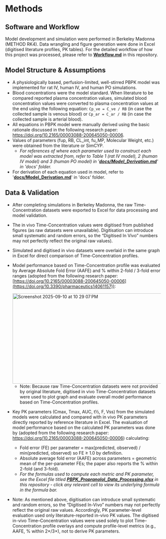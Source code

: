 # Methods

## Software and Workflow
Model development and simulation were performed in Berkeley Madonna (METHOD RK4). Data wrangling and figure generation were done in Excel (digitised literature profiles, PK tables). For the detailed workflow of how this project was processed, please refer to **[Workflow.md](Workflow.md)** in this repository.  


## Model Structure & Assumptions
- A physiologically based, perfusion-limited, well-stirred PBPK model was implemented for rat IV, human IV, and human PO simulations.
- Blood concentrations were the model standard. When literature to be compared reported plasma concentration values, simulated blood concentration values were converted to plasma concentration values at the end using the following equation: `Cp_ve = C_ve / RB` (in case the collected sample is venous blood) or `Cp_ar = C_ar / RB` (in case the collected sample is arterial blood).
- All equations in PBPK model were manually derived using the basic rationale discussed in the following research paper: https://doi.org/10.2165/00003088-200645050-00006. 
- Values of parameters (fup, RB, CL_int, fu_MP, Molecular Weight, etc.) were obtained from the literature or SimCYP.
  - *For references of where each parameter used to construct each model was extracted from, refer to Table 1 (rat IV model), 2 (human IV model) and 3 (human PO model) in '**[docs/Model_Derivation.md](docs/Model_Derivation)**' in 'docs' folder.*
- For derivation of each equation used in model, refer to '**[docs/Model_Derivation.md](docs/Model_Derivation)**' in 'docs' folder.

## Data & Validation
- After completing simulations in Berkeley Madonna, the raw Time-Concentration datasets were exported to Excel for data processing and model validation. 
- The in vivo Time-Concentration values were digitised from published figures (as raw datasets were unavailable). Digitisation can introduce small systematic and random errors, so the “Digitised In Vivo” numbers may not perfectly reflect the original raw values). 
- Simulated and digitised in vivo datasets were overlaid in the same graph in Excel for direct comparison of Time-Concentration profiles.  
- Model performance based on Time-Concentration profile was evaluated by Average Absolute Fold Error (AAFE) and % within 2-fold / 3-fold error ranges (adopted from the following research paper: [https://doi.org/10.2165/00003088-200645050-00006](https://doi.org/10.3390/pharmaceutics14061157)):

   <img width="631" height="291" alt="Screenshot 2025-09-10 at 10 29 07 PM" src="https://github.com/user-attachments/assets/799af2d3-9e5e-4f78-bbb7-2e261a5cb61f" />

  - Note: Because raw Time-Concentration datasets were not provided by original literature, digitised in vivo Time-Concentration datasets were used to plot graph and evaluate overall model performance based on Time-Concentration profiles. 
- Key PK parameters (Cmax, Tmax, AUC, t½, F, Vss) from the simulated models were calculated and compared with in vivo PK parameters directly reported by reference literature in Excel. The evaluation of model performance based on the calculated PK parameters was done by (adopted from the following research paper: https://doi.org/10.2165/00003088-200645050-00006) calculating:
  - Fold error (FE) per parameter = max(predicted, observed) / min(predicted, observed) so FE ≥ 1.0 by definition.
  - Absolute average fold error (AAFE) across parameters = geometric mean of the per-parameter FEs; the paper also reports the % within 2-fold (and 3-fold).
  - *For the formulas used to compute each metric and PK parameter, see the Excel file titled **[PBPK_Propranolol_Data_Processing.xlsx](/PBPK_Propranolol_Data_Processing.xlsx)** in this repository - click any relevant cell to view its underlying formula in the formula bar.*
- Note: As mentioned above, digitisation can introduce small systematic and random errors, so the “Digitised In-Vivo” numbers may not perfectly reflect the original raw values. Accordingly, PK parameter-level evaluation used only literature-reported in-vivo PK values. The digitised in-vivo Time–Concentration values were used solely to plot Time–Concentration profile overlays and compute profile-level metrics (e.g., AAFE, % within 2×/3×), not to derive PK parameters.
    
